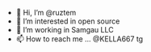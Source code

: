 - 👋 Hi, I’m @ruztem
- 👀 I’m interested in open source
- 🌱 I’m working in Samgau LLC
- 📫 How to reach me ... @KELLA667 tg

<!---
ruztem/ruztem is a ✨ special ✨ repository because its `README.md` (this file) appears on your GitHub profile.
You can click the Preview link to take a look at your changes.
--->
